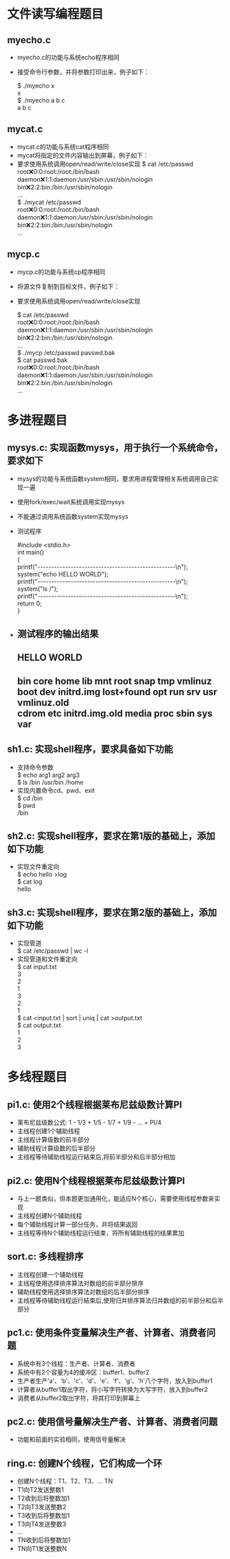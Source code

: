 # 文件读写编程题目

## myecho.c
*   myecho.c的功能与系统echo程序相同
*   接受命令行参数，并将参数打印出来，例子如下：

    $ ./myecho x  
    x  
    $ ./myecho a b c  
    a b c  
## mycat.c
*   mycat.c的功能与系统cat程序相同
*   mycat将指定的文件内容输出到屏幕，例子如下：
*   要求使用系统调用open/read/write/close实现
    $ cat /etc/passwd  
    root:x:0:0:root:/root:/bin/bash  
    daemon:x:1:1:daemon:/usr/sbin:/usr/sbin/nologin  
    bin:x:2:2:bin:/bin:/usr/sbin/nologin  
    ...  
    $ ./mycat /etc/passwd   
    root:x:0:0:root:/root:/bin/bash  
    daemon:x:1:1:daemon:/usr/sbin:/usr/sbin/nologin  
    bin:x:2:2:bin:/bin:/usr/sbin/nologin  
    ...  

## mycp.c
*   mycp.c的功能与系统cp程序相同
*   将源文件复制到目标文件，例子如下：
*   要求使用系统调用open/read/write/close实现

    $ cat /etc/passwd  
    root:x:0:0:root:/root:/bin/bash  
    daemon:x:1:1:daemon:/usr/sbin:/usr/sbin/nologin  
    bin:x:2:2:bin:/bin:/usr/sbin/nologin  
    ...  
    $ ./mycp /etc/passwd passwd.bak   
    $ cat passwd.bak  
    root:x:0:0:root:/root:/bin/bash  
    daemon:x:1:1:daemon:/usr/sbin:/usr/sbin/nologin  
    bin:x:2:2:bin:/bin:/usr/sbin/nologin  
    ...  
# 多进程题目

## mysys.c: 实现函数mysys，用于执行一个系统命令，要求如下
*   mysys的功能与系统函数system相同，要求用进程管理相关系统调用自己实现一遍
*   使用fork/exec/wait系统调用实现mysys
*   不能通过调用系统函数system实现mysys
*   测试程序

    #include <stdio.h>  
    int main()  
   {  
        printf("--------------------------------------------------\n");  
        system("echo HELLO WORLD");  
        printf("--------------------------------------------------\n");  
        system("ls /");   
        printf("--------------------------------------------------\n");  
        return 0;  
    }

*    测试程序的输出结果  
     --------------------------------------------------  
     HELLO WORLD  
     --------------------------------------------------  
     bin    core  home	     lib	 mnt   root  snap  tmp	vmlinuz  
     boot   dev   initrd.img      lost+found  opt   run   srv   usr	vmlinuz.old  
     cdrom  etc   initrd.img.old  media	 proc  sbin  sys   var  
     --------------------------------------------------  
    
## sh1.c: 实现shell程序，要求具备如下功能
*   支持命令参数  
    $ echo arg1 arg2 arg3  
    $ ls /bin /usr/bin /home  
*   实现内置命令cd、pwd、exit  
    $ cd /bin  
    $ pwd  
    /bin

## sh2.c: 实现shell程序，要求在第1版的基础上，添加如下功能
*   实现文件重定向  
    $ echo hello >log  
    $ cat log  
    hello  
## sh3.c: 实现shell程序，要求在第2版的基础上，添加如下功能
*   实现管道  
    $ cat /etc/passwd | wc -l  
*   实现管道和文件重定向  
    $ cat input.txt  
    3  
    2  
    1  
    3  
    2  
    1  
    $ cat <input.txt | sort | uniq | cat >output.txt  
    $ cat output.txt  
    1  
    2  
    3  

# 多线程题目

## pi1.c: 使用2个线程根据莱布尼兹级数计算PI

*   莱布尼兹级数公式:  1 - 1/3 + 1/5 - 1/7 + 1/9 - ... = PI/4
*   主线程创建1个辅助线程
*   主线程计算级数的前半部分
*   辅助线程计算级数的后半部分
*   主线程等待辅助线程运行結束后,将前半部分和后半部分相加

## pi2.c: 使用N个线程根据莱布尼兹级数计算PI

*   与上一题类似，但本题更加通用化，能适应N个核心，需要使用线程参数来实现
*   主线程创建N个辅助线程
*   每个辅助线程计算一部分任务，并将结果返回
*   主线程等待N个辅助线程运行结束，将所有辅助线程的结果累加

## sort.c: 多线程排序

*   主线程创建一个辅助线程
*   主线程使用选择排序算法对数组的前半部分排序
*   辅助线程使用选择排序算法对数组的后半部分排序
*   主线程等待辅助线程运行結束后,使用归并排序算法归并数组的前半部分和后半部分

## pc1.c: 使用条件变量解决生产者、计算者、消费者问题

*   系统中有3个线程：生产者、计算者、消费者
*   系统中有2个容量为4的缓冲区：buffer1、buffer2
*   生产者生产'a'、'b'、'c'、‘d'、'e'、'f'、'g'、'h'八个字符，放入到buffer1
*   计算者从buffer1取出字符，将小写字符转换为大写字符，放入到buffer2
*   消费者从buffer2取出字符，将其打印到屏幕上

## pc2.c: 使用信号量解决生产者、计算者、消费者问题

*   功能和前面的实验相同，使用信号量解决

## ring.c: 创建N个线程，它们构成一个环

*   创建N个线程：T1、T2、T3、&hellip; TN
*   T1向T2发送整数1
*   T2收到后将整数加1
*   T2向T3发送整数2
*   T3收到后将整数加1
*   T3向T4发送整数3
*   &hellip;
*   TN收到后将整数加1
*   TN向T1发送整数N
